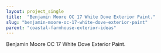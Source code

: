 ```yaml
---
layout: project_single
title:  "Benjamin Moore OC 17 White Dove Exterior Paint."
slug: "benjamin-moore-oc-17-white-dove-exterior-paint"
parent: "coastal-farmhouse-exterior-ideas"
---
```

Benjamin Moore OC 17 White Dove Exterior Paint.